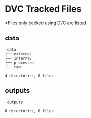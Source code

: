 # DVC Tracked Files 


*Files only tracked using DVC are listed 

## data

```
 data
├── external
├── internal
├── processed
└── raw

4 directories, 0 files

```

## outputs

```
 outputs

0 directories, 0 files

```